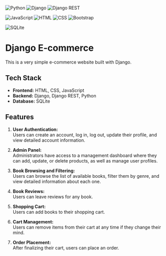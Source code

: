![Python](https://img.shields.io/badge/Python-3.12-blue?logo=python)
![Django](https://img.shields.io/badge/Django-4.2.19-green?logo=django)
![Django REST](https://img.shields.io/badge/Django%20REST-3.16.0-ff1709?logo=django&logoColor=white&color=ff1709&labelColor=gray)

![JavaScript](https://img.shields.io/badge/JavaScript-yellow?logo=javascript)
![HTML](https://img.shields.io/badge/HTML-orange?logo=html5)
![CSS](https://img.shields.io/badge/CSS-blue?logo=css3)
![Bootstrap](https://img.shields.io/badge/Bootstrap-purple?logo=bootstrap&logoColor=white)

![SQLite](https://img.shields.io/badge/sqlite-%2307405e.svg?logo=sqlite&logoColor=white&style=for-the-badge)

# Django E-commerce

This is a very simple e-commerce website built with Django.

## Tech Stack

- **Frontend:** HTML, CSS, JavaScript  
- **Backend:** Django, Django REST, Python  
- **Database:** SQLite

## Features

1. **User Authentication:**  
   Users can create an account, log in, log out, update their profile, and view detailed account information.

2. **Admin Panel:**  
   Administrators have access to a management dashboard where they can add, update, or delete products, as well as manage user profiles.

3. **Book Browsing and Filtering:**  
   Users can browse the list of available books, filter them by genre, and view detailed information about each one.

4. **Book Reviews:**  
   Users can leave reviews for any book.

5. **Shopping Cart:**  
   Users can add books to their shopping cart.

6. **Cart Management:**  
   Users can remove items from their cart at any time if they change their mind.

7. **Order Placement:**  
   After finalizing their cart, users can place an order.



